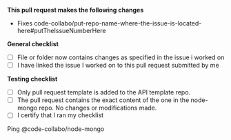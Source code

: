 **This pull request makes the following changes**
* Fixes code-collabo/put-repo-name-where-the-issue-is-located-here#putTheIssueNumberHere 

**General checklist**
- [ ] File or folder now contains changes as specified in the issue i worked on
- [ ] I have linked the issue I worked on to this pull request submitted by me

**Testing checklist**

- [ ]  Only pull request template is added to the API template repo.
- [ ] The pull request contains the exact content of the one in the node-mongo repo. No changes or modifications made.
- [ ] I certify that I ran my checklist

Ping @code-collabo/node-mongo
